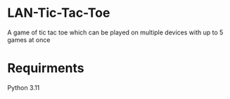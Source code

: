 # LAN-Tic-Tac-Toe
A game of tic tac toe which can be played on multiple devices with up to 5 games at once

# Requirments
 Python 3.11
 

